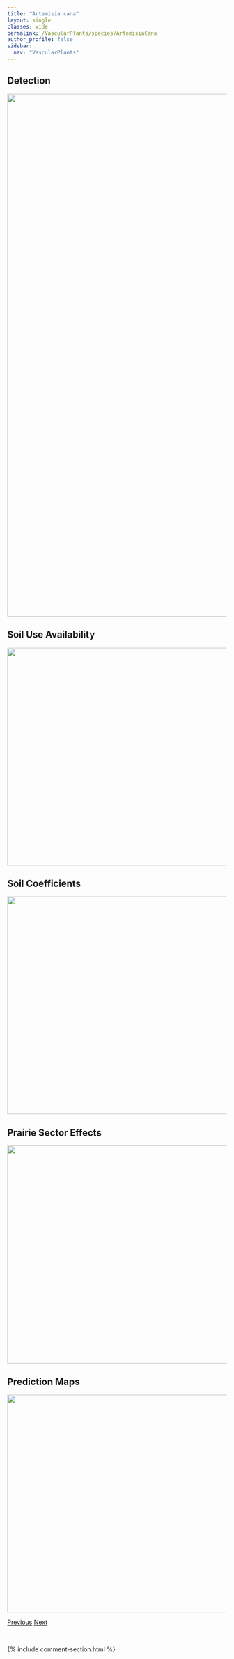 ```yaml
---
title: "Artemisia cana"
layout: single
classes: wide
permalink: /VascularPlants/species/ArtemisiaCana
author_profile: false
sidebar:
  nav: "VascularPlants"
---
```


<h2>Detection</h2>

<a href="https://drive.google.com/uc?export=view&id=1gL23TmymiDAWnwkxS_ydLjFivpQSqnSY">
<img src="https://drive.google.com/uc?export=view&id=1gL23TmymiDAWnwkxS_ydLjFivpQSqnSY" height = "1200" width = "800">
</a>


<h2>Soil Use Availability</h2>

<a href="https://drive.google.com/uc?export=view&id=1iUvxPJAX5-dqFTBg5zTeynLAJOcSee4Q">
<img src="https://drive.google.com/uc?export=view&id=1iUvxPJAX5-dqFTBg5zTeynLAJOcSee4Q" height = "500" width = "1000">
</a>


<h2>Soil Coefficients</h2>

<a href="https://drive.google.com/uc?export=view&id=1fzU0rixEuwxWYXQKeSZs5wrR4jX-zLe_">
<img src="https://drive.google.com/uc?export=view&id=1fzU0rixEuwxWYXQKeSZs5wrR4jX-zLe_" height = "500" width = "1000">
</a>


<h2>Prairie Sector Effects</h2>

<a href="https://drive.google.com/uc?export=view&id=1UxfOLCBhIxiiRvFf6Nw1RA-5TJbUoLj0">
<img src="https://drive.google.com/uc?export=view&id=1UxfOLCBhIxiiRvFf6Nw1RA-5TJbUoLj0" height = "500" width = "1000">
</a>


<h2>Prediction Maps</h2>

<a href="https://drive.google.com/uc?export=view&id=16lakj97h-bsWP7osZ6ZImh-KO9RF5X_J">
<img src="https://drive.google.com/uc?export=view&id=16lakj97h-bsWP7osZ6ZImh-KO9RF5X_J" height = "500" width = "1000">
</a>


<a href="/DevelopmentWebsite/VascularPlants/species/ArtemisiaCampestris" class="pagination--pager" title="Artemisia campestris">Previous</a> <a href="/DevelopmentWebsite/VascularPlants/species/ArtemisiaDracunculus" class="pagination--pager" title="Artemisia dracunculus">Next</a>

<p>&nbsp;</p>

{% include comment-section.html %}
